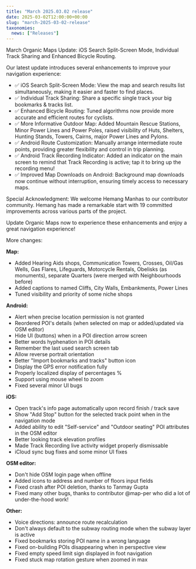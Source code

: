 ```yaml
---
title: "March 2025.03.02 release"
date: 2025-03-02T12:00:00+00:00
slug: "march-2025-03-02-release"
taxonomies:
  news: ["Releases"]
---
```


March Organic Maps Update: iOS Search Split-Screen Mode, Individual Track Sharing and Enhanced Bicycle Routing.

Our latest update introduces several enhancements to improve your navigation experience:
* ✅ iOS Search Split-Screen Mode:​ View the map and search results list simultaneously, making it easier and faster to find places.​
* ✅ Individual Track Sharing:​ Share a specific single track your big bookmarks & tracks list.​
* ✅ Enhanced Bicycle Routing:​ Tuned algorithms now provide more accurate and efficient routes for cyclists.​
* ✅ More Informative Outdoor Map: Added Mountain Rescue Stations, Minor Power Lines and Power Poles, raised visibility of Huts, Shelters, Hunting Stands, Towers, Cairns, major Power Lines and Pylons.​
* ✅ Android Route Customization:​ Manually arrange intermediate route points, providing greater flexibility and control in trip planning.​
* ✅ Android Track Recording Indicator: Added an indicator on the main screen to remind that Track Recording is active; tap it to bring up the recording menu!
* ✅ Improved Map Downloads on Android:​ Background map downloads now continue without interruption, ensuring timely access to necessary maps.​

Special Acknowledgment:
We welcome Hemang Manhas to our contributor community. Hemang has made a remarkable start with 19 committed improvements across various parts of the project.​

Update Organic Maps now to experience these enhancements and enjoy a great navigation experience!

More changes:

**Map:**
* Added Hearing Aids shops, Communication Towers, Crosses, Oil/Gas Wells, Gas Flares, Lifeguards, Motorcycle Rentals, Obelisks (as monuments), separate Quarters (were merged with Neighbourhoods before)
* Added captions to named Cliffs, City Walls, Embankments, Power Lines
* Tuned visibility and priority of some niche shops

**Android:**
* Alert when precise location permission is not granted
* Reordered POI's details (when selected on map or added/updated via OSM editor)
* Hide UI (buttons) when in a POI direction arrow screen
* Better words hyphenation in POI details
* Remember the last used search screen tab
* Allow reverse portrait orientation
* Better "Import bookmarks and tracks" button icon
* Display the GPS error notification fully
* Properly localized display of percentages %
* Support using mouse wheel to zoom
* Fixed several minor UI bugs

**iOS:**
* Open track's info page automatically upon record finish / track save
* Show "Add Stop" button for the selected track point when in the navigation mode
* Added ability to edit "Self-service" and "Outdoor seating" POI attributes in the OSM editor
* Better looking track elevation profiles
* Made Track Recording live activity widget properly dismissable
* iCloud sync bug fixes and some minor UI fixes

**OSM editor:**
* Don't hide OSM login page when offline
* Added icons to address and number of floors input fields
* Fixed crash after POI deletion, thanks to Tanmay Gupta
* Fixed many other bugs, thanks to contributor @map-per who did a lot of under-the-hood work!

**Other:**
* Voice directions: announce route recalculation
* Don't always default to the subway routing mode when the subway layer is active
* Fixed bookmarks storing POI name in a wrong language
* Fixed on-building POIs disappearing when in perspective view
* Fixed empty speed limit sign displayed in foot navigation
* Fixed stuck map rotation gesture when zoomed in max
